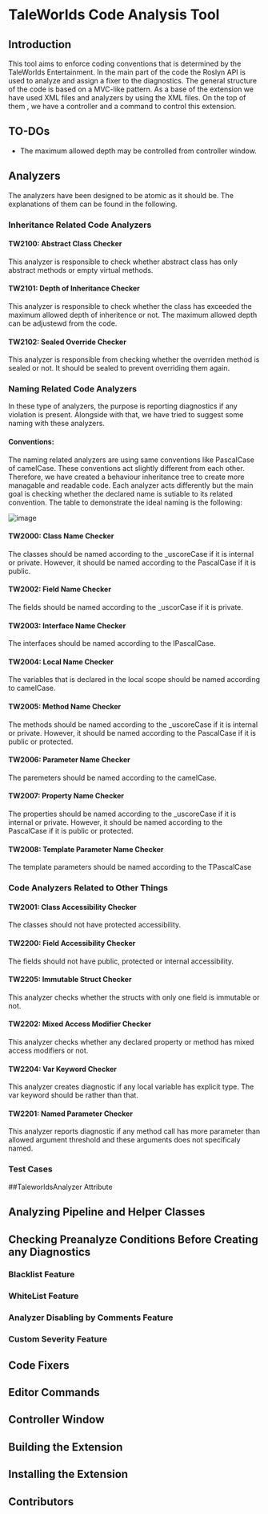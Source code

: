 # TaleWorlds Code Analysis Tool
## Introduction
This tool aims to enforce coding conventions that is determined by the TaleWorlds Entertainment. In the main part of the code the Roslyn API is used to analyze and assign a fixer to the diagnostics. The general structure of the code is based on a MVC-like pattern. As a base of the extension we have used XML files and analyzers by using the XML files. On the top of them , we have a controller and a command to control this extension.
## TO-DOs
* The maximum allowed depth may be controlled from controller window.
## Analyzers
The analyzers have been designed to be atomic as it should be. The explanations of them can be found in the following.
### Inheritance Related Code Analyzers
#### TW2100: Abstract Class Checker
This analyzer is responsible to check whether abstract class has only abstract methods or empty virtual methods.
#### TW2101: Depth of Inheritance Checker
This analyzer is responsible to check whether the class has exceeded the maximum allowed depth of inheritence or not. The maximum allowed depth can be adjustewd from the code.
#### TW2102: Sealed Override Checker
This analyzer is responsible from checking whether the overriden method is sealed or not. It should be sealed to prevent overriding them again.

### Naming Related Code Analyzers
In these type of analyzers, the purpose is reporting diagnostics if any violation is present. Alongside with that, we have tried to suggest some naming with these analyzers. 

#### Conventions: 
The naming related analyzers are using same conventions like PascalCase of camelCase. These conventions act slightly different from each other. Therefore, we have created a behaviour inheritance tree to create more managable and readable code.
Each analyzer acts differently but the main goal is checking whether the declared name is sutiable to its related convention. The table to demonstrate the ideal naming is the following: 

![image](https://github.com/user-attachments/assets/635d5e5d-b0c4-4984-9f94-53fe73595519)

#### TW2000: Class Name Checker
The classes should be named according to the _uscoreCase if it is internal or private. However, it should be named according to the PascalCase if it is public.

#### TW2002: Field Name Checker
The fields should be named according to the _uscorCase if it is private. 

#### TW2003: Interface Name Checker
The interfaces should be named according to the IPascalCase. 

#### TW2004: Local Name Checker
The variables that is declared in the local scope should be named according to camelCase.

#### TW2005: Method Name Checker
The methods should be named according to the _uscoreCase if it is internal or private. However, it should be named according to the PascalCase if it is public or protected.

#### TW2006: Parameter Name Checker
The paremeters should be named according to the camelCase.

#### TW2007: Property Name Checker
The properties should be named according to the _uscoreCase if it is internal or private. However, it should be named according to the PascalCase if it is public or protected.

#### TW2008: Template Parameter Name Checker
The template parameters should be named according to the TPascalCase


### Code Analyzers Related to Other Things

#### TW2001: Class Accessibility Checker
The classes should not have protected accessibility.

#### TW2200: Field Accessibility Checker
The fields should not have public, protected or internal accessibility.

#### TW2205: Immutable Struct Checker
This analyzer checks whether the structs with only one field is immutable or not. 

#### TW2202: Mixed Access Modifier Checker
This analyzer checks whether any declared property or method has mixed access modifiers or not. 

#### TW2204: Var Keyword Checker
This analyzer creates diagnostic if any local variable has explicit type. The var keyword should be rather than that.

#### TW2201: Named Parameter Checker
This analyzer reports diagnostic if any method call has more parameter than allowed argument threshold and these arguments does not specificaly named. 


### Test Cases
##TaleworldsAnalyzer Attribute
## Analyzing Pipeline and Helper Classes
## Checking Preanalyze Conditions Before Creating any Diagnostics
### Blacklist Feature
### WhiteList Feature
### Analyzer Disabling by Comments Feature
### Custom Severity Feature
## Code Fixers
## Editor Commands
## Controller Window
## Building the Extension
## Installing the Extension 
## Contributors
